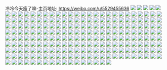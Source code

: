 冷冷今天瘦了嘛-主页地址: https://weibo.com/u/5529455636 
![](https://wx4.sinaimg.cn/mw2000/0062d20kly1h9me4fljeij30wi1lek58.jpg) 
![](https://wx4.sinaimg.cn/mw2000/0062d20kly1h9me4r0lsbj30wi1ldk5u.jpg) 
![](https://wx4.sinaimg.cn/mw2000/0062d20kly1h9me4lrpj0j30wi1lg7gj.jpg) 
![](https://wx4.sinaimg.cn/mw2000/0062d20kly1h9me4h4g4bj30wi1linb6.jpg) 
![](https://wx4.sinaimg.cn/mw2000/0062d20kly1h9me4kcshmj30wi1lbanv.jpg) 
![](https://wx4.sinaimg.cn/mw2000/0062d20kly1h9me4efb1sj30wi1l915e.jpg) 
![](https://wx4.sinaimg.cn/mw2000/0062d20kly1h9me4iwqpjj30wi1linbf.jpg) 
![](https://wx4.sinaimg.cn/mw2000/0062d20kly1h9mea6r59qj30wi1l5k46.jpg) 
![](https://wx4.sinaimg.cn/mw2000/0062d20kly1h9me4ozhgdj30wi1le7hw.jpg) 
![](https://wx4.sinaimg.cn/mw2000/0062d20kly1h9l8q9te1aj30wi1lqduq.jpg) 
![](https://wx4.sinaimg.cn/mw2000/0062d20kly1h9l8qbr1xyj30wi1lzh14.jpg) 
![](https://wx4.sinaimg.cn/mw2000/0062d20kly1h9l8qfej9oj30wi1ych0p.jpg) 
![](https://wx4.sinaimg.cn/mw2000/0062d20kly1h9l8q87gmdj30wi1llaph.jpg) 
![](https://wx4.sinaimg.cn/mw2000/0062d20kly1h9l8qdd9a0j30wi1lqaqh.jpg) 
![](https://wx4.sinaimg.cn/mw2000/0062d20kly1h9l8qhdjgxj30wi1l8dvs.jpg) 
![](https://wx4.sinaimg.cn/mw2000/0062d20kly1h9l8qj8v2rj30wf1lgqhi.jpg) 
![](https://wx4.sinaimg.cn/mw2000/0062d20kly1h9l8qkse1ej30wi1la7ix.jpg) 
![](https://wx4.sinaimg.cn/mw2000/0062d20kly1h9l8qm5w38j30wi1ljap3.jpg) 
![](https://wx4.sinaimg.cn/mw2000/0062d20kly1h9jnosjnm9j30rs1f4qlg.jpg) 
![](https://wx4.sinaimg.cn/mw2000/0062d20kly1h9jnorajlyj31r92dshdu.jpg) 
![](https://wx4.sinaimg.cn/mw2000/0062d20kly1h9jnooxoc3j30rs15owo3.jpg) 
![](https://wx4.sinaimg.cn/mw2000/0062d20kly1h9jnothdscj30rs3331kx.jpg) 
![](https://wx4.sinaimg.cn/mw2000/0062d20kly1h6mb1rgz4fj323w35sqv5.jpg) 
![](https://wx4.sinaimg.cn/mw2000/0062d20kly1h6mb1qbxcmj323w35s4qq.jpg) 
![](https://wx4.sinaimg.cn/mw2000/0062d20kly1h6mb22i2qkj323w35shdt.jpg) 
![](https://wx4.sinaimg.cn/mw2000/0062d20kly1h6mb28jfn7j333z2bz1kx.jpg) 
![](https://wx4.sinaimg.cn/mw2000/0062d20kly1h6mb2be4oij32dd35shdu.jpg) 
![](https://wx4.sinaimg.cn/mw2000/0062d20kly1h6mb2dxlphj323w35sb29.jpg) 
![](https://wx4.sinaimg.cn/mw2000/0062d20kly1h6mb1yat2qj32dc35sx6q.jpg) 
![](https://wx4.sinaimg.cn/mw2000/0062d20kly1h6mb1uerb9j323w35su0x.jpg) 
![](https://wx4.sinaimg.cn/mw2000/0062d20kly1h6mb216d20j323w35s1ky.jpg) 
![](https://wx4.sinaimg.cn/mw2000/0062d20kly1h6jwv6m720j31sc2dsgxz.jpg) 
![](https://wx4.sinaimg.cn/mw2000/0062d20kly1h6jwvhlhmzj31sc2dswrn.jpg) 
![](https://wx4.sinaimg.cn/mw2000/0062d20kly1h6jwvq1lnwj31sc2ds7wj.jpg) 
![](https://wx4.sinaimg.cn/mw2000/0062d20kly1h6ij6rkpv2j32c02c0hdt.jpg) 
![](https://wx4.sinaimg.cn/mw2000/0062d20kly1h5zq24qx79j30rs2zlb29.jpg) 
![](https://wx4.sinaimg.cn/mw2000/0062d20kly1h5zq20kubuj30rs3zgu0x.jpg) 
![](https://wx4.sinaimg.cn/mw2000/0062d20kly1h5zq2auy2oj30rs3zgqv5.jpg) 
![](https://wx4.sinaimg.cn/mw2000/0062d20kly1h5zq1r3a27j30rs1zq48g.jpg) 
![](https://wx4.sinaimg.cn/mw2000/0062d20kly1h5zq1mr13sj30rs20w4oy.jpg) 
![](https://wx4.sinaimg.cn/mw2000/0062d20kly1h5zq1tvkx5j30rs1zq1ii.jpg) 
![](https://wx4.sinaimg.cn/mw2000/0062d20kly1h5zq2ky634j30rs44qkc7.jpg) 
![](https://wx4.sinaimg.cn/mw2000/0062d20kly1h5zq2dtpwzj30rs224aeh.jpg) 
![](https://wx4.sinaimg.cn/mw2000/0062d20kly1h5zq2sbsvjj30rs463x6p.jpg) 
![](https://wx4.sinaimg.cn/mw2000/0062d20kly1h4z6ezy2h6j32c02c0kjm.jpg) 
![](https://wx4.sinaimg.cn/mw2000/0062d20kly1h4z6ex9ym6j32c02c0b2a.jpg) 
![](https://wx4.sinaimg.cn/mw2000/0062d20kly1h4z6f2nd4lj32c02c0u0y.jpg) 
![](https://wx4.sinaimg.cn/mw2000/0062d20kly1h2i6zuvdpgj32c02c0hdw.jpg) 
![](https://wx4.sinaimg.cn/mw2000/0062d20kly1h2i70295ojj32c02c0kjo.jpg) 
![](https://wx4.sinaimg.cn/mw2000/0062d20kly1h2i704wvcdj32c02c0kjo.jpg) 
![](https://wx4.sinaimg.cn/mw2000/0062d20kly1h2i70791n3j32c02c0hdw.jpg) 
![](https://wx4.sinaimg.cn/mw2000/0062d20kly1h2i709fov5j32at2c0b2c.jpg) 
![](https://wx4.sinaimg.cn/mw2000/0062d20kly1h2i70c44tvj32c02c0e84.jpg) 
![](https://wx4.sinaimg.cn/mw2000/0062d20kly1h1osw1wjepj30rs222116.jpg) 
![](https://wx4.sinaimg.cn/mw2000/0062d20kly1h1osw2hctuj30u0140jye.jpg) 
![](https://wx4.sinaimg.cn/mw2000/0062d20kly1h1osw38252j30u01407f6.jpg) 
![](https://wx4.sinaimg.cn/mw2000/0062d20kly1h1osw3ur5hj30u01407fc.jpg) 
![](https://wx4.sinaimg.cn/mw2000/0062d20kly1h12p8irg45j30rs3331kx.jpg) 
![](https://wx4.sinaimg.cn/mw2000/0062d20kly1h12p8oezooj30rs222tq6.jpg) 
![](https://wx4.sinaimg.cn/mw2000/0062d20kly1h12p8a7y9ej30rs2224ex.jpg) 
![](https://wx4.sinaimg.cn/mw2000/0062d20kly1h12p92ehesj32c0340kjl.jpg) 
![](https://wx4.sinaimg.cn/mw2000/0062d20kly1grqaymtja5j31sg2dsx6x.jpg) 
![](https://wx4.sinaimg.cn/mw2000/0062d20kly1grqay1qv1jj31sh2dskju.jpg) 
![](https://wx4.sinaimg.cn/mw2000/0062d20kly1grqaz5nyhoj31sg2ds7wr.jpg) 
![](https://wx4.sinaimg.cn/mw2000/0062d20kly1grqaydwyacj61ni2dl1l602.jpg) 
![](https://wx4.sinaimg.cn/mw2000/0062d20kly1grqayw6mvjj31sg2cvqve.jpg) 
![](https://wx4.sinaimg.cn/mw2000/0062d20kly1grqazg2wzlj31sg2dsnpl.jpg) 
![](https://wx4.sinaimg.cn/mw2000/0062d20kly1grqaxpuqhyj31sg2ds4qz.jpg) 
![](https://wx4.sinaimg.cn/mw2000/0062d20kly1grqazvddg2j31sg2dsqve.jpg) 
![](https://wx4.sinaimg.cn/mw2000/0062d20kly1grqb0a441zj31sg2ds4qy.jpg) 
![](https://wx4.sinaimg.cn/mw2000/0062d20kly1gq9yxciys3j30u013x7dp.jpg) 
![](https://wx4.sinaimg.cn/mw2000/0062d20kly1gq9yxbst29j30u013yn7b.jpg) 
![](https://wx4.sinaimg.cn/mw2000/0062d20kly1giw65wubdqj31sf2drhdv.jpg) 
![](https://wx4.sinaimg.cn/mw2000/0062d20kly1gh3t7bmvl7j31f51kwb29.jpg) 
![](https://wx4.sinaimg.cn/mw2000/0062d20kly1gh3t7d62wwj311x1kw1kx.jpg) 
![](https://wx4.sinaimg.cn/mw2000/0062d20kly1gh3t78biitj31hu1kwe81.jpg) 
![](https://wx4.sinaimg.cn/mw2000/0062d20kly1gh3t7duikaj31bd1kw7wh.jpg) 
![](https://wx4.sinaimg.cn/mw2000/0062d20kly1gh3t7efiyxj31h91kw7wh.jpg) 
![](https://wx4.sinaimg.cn/mw2000/0062d20kly1gh3t7ciy98j31et1kwb29.jpg) 
![](https://wx4.sinaimg.cn/mw2000/0062d20kly1gh3t7964sej31hp1kwe81.jpg) 
![](https://wx4.sinaimg.cn/mw2000/0062d20kly1gh3t8lmthsj31f31kwb29.jpg) 
![](https://wx4.sinaimg.cn/mw2000/0062d20kly1gh3t79uyodj31gx1kwb29.jpg) 
![](https://wx4.sinaimg.cn/mw2000/0062d20kly1gf2sglh6tij31sg1sgkjl.jpg) 
![](https://wx4.sinaimg.cn/mw2000/0062d20kly1gf2sgxwqqdj31sg1sghdt.jpg) 
![](https://wx4.sinaimg.cn/mw2000/0062d20kly1gf2sh52ekgj31c92dsqv5.jpg) 
![](https://wx4.sinaimg.cn/mw2000/0062d20kly1gerjkv6y00j31kc2301kx.jpg) 
![](https://wx4.sinaimg.cn/mw2000/0062d20kly1gerjku90onj31kc2301kx.jpg) 
![](https://wx4.sinaimg.cn/mw2000/0062d20kly1gerjkwnephj31kc2301kx.jpg) 
![](https://wx4.sinaimg.cn/mw2000/0062d20kly1gerjkxu5ujj31kc2304qp.jpg) 
![](https://wx4.sinaimg.cn/mw2000/0062d20kly1gerjkyxlmyj31kc2301kx.jpg) 
![](https://wx4.sinaimg.cn/mw2000/0062d20kly1gerjkzy39mj31kc2301kx.jpg) 
![](https://wx4.sinaimg.cn/mw2000/0062d20kly1gerjl18l2zj31kc2301kx.jpg) 
![](https://wx4.sinaimg.cn/mw2000/0062d20kly1gerjl2gyvuj31kc2301kx.jpg) 
![](https://wx4.sinaimg.cn/mw2000/0062d20kly1gerjl3olwij31kc2301kx.jpg) 
![](https://wx4.sinaimg.cn/mw2000/0062d20kly1geq6v6ha49j32c02c0e82.jpg) 
![](https://wx4.sinaimg.cn/mw2000/0062d20kly1geq6v1n4pjj31o01o0hdt.jpg) 
![](https://wx4.sinaimg.cn/mw2000/0062d20kly1geq6vg3qccj32c02c07wi.jpg) 
![](https://wx4.sinaimg.cn/mw2000/0062d20kly1geq6vcu3m6j32bb2bb1ky.jpg) 
![](https://wx4.sinaimg.cn/mw2000/0062d20kly1gej5g7fbw2j30rs1jkk0d.jpg) 
![](https://wx4.sinaimg.cn/mw2000/0062d20kly1gej5g9egkyj30rs3gx1e1.jpg) 
![](https://wx4.sinaimg.cn/mw2000/0062d20kly1gehbdafiebj30u013yn41.jpg) 
![](https://wx4.sinaimg.cn/mw2000/0062d20kly1gefjrgbq3jj30ma10btex.jpg) 
![](https://wx4.sinaimg.cn/mw2000/0062d20kly1ge1tt3455xj31sg2dsx6s.jpg) 
![](https://wx4.sinaimg.cn/mw2000/0062d20kly1ge1tntbnjwj31s12dqb29.jpg) 
![](https://wx4.sinaimg.cn/mw2000/0062d20kly1ge1tsbnq6tj31sg2ds7wl.jpg) 
![](https://wx4.sinaimg.cn/mw2000/0062d20kly1ge1twuuejnj31sg2ds7wl.jpg) 
![](https://wx4.sinaimg.cn/mw2000/0062d20kly1ge1tz65kfkj31s22da4qt.jpg) 
![](https://wx4.sinaimg.cn/mw2000/0062d20kly1ge1tzkozcjj31qn2cy7wh.jpg) 
![](https://wx4.sinaimg.cn/mw2000/0062d20kly1gdft4wj3ndj30u013yguu.jpg) 
![](https://wx4.sinaimg.cn/mw2000/0062d20kly1gd6df3gdrbj31sg2dsu11.jpg) 
![](https://wx4.sinaimg.cn/mw2000/0062d20kly1gd6dfcs6y4j31sg2dsx6t.jpg) 
![](https://wx4.sinaimg.cn/mw2000/0062d20kly1gd6dg1ywz3j31sg2ds4qt.jpg) 
![](https://wx4.sinaimg.cn/mw2000/0062d20kly1gd6dg7tfhwj31sg2ds1l1.jpg) 
![](https://wx4.sinaimg.cn/mw2000/0062d20kly1gd0b5fto0aj30u0140gy6.jpg) 
![](https://wx4.sinaimg.cn/mw2000/0062d20kly1gd0b5ght0gj30u0140alz.jpg) 
![](https://wx4.sinaimg.cn/mw2000/0062d20kly1gd0b5h23wxj30u0140k03.jpg) 
![](https://wx4.sinaimg.cn/mw2000/0062d20kly1gd0b5hij73j30u014049s.jpg) 
![](https://wx4.sinaimg.cn/mw2000/0062d20kly1gcyob9yhv2j32c03401kz.jpg) 
![](https://wx4.sinaimg.cn/mw2000/0062d20kly1gcyoad7lkxj33402c07wj.jpg) 
![](https://wx4.sinaimg.cn/mw2000/0062d20kly1gcyodkzgc9j32c0340hdu.jpg) 
![](https://wx4.sinaimg.cn/mw2000/0062d20kly1gcylwnwb0tj32c0340u1a.jpg) 
![](https://wx4.sinaimg.cn/mw2000/0062d20kly1gcylxw96a1j32c03401l5.jpg) 
![](https://wx4.sinaimg.cn/mw2000/0062d20kly1gcyly3nm1fj32832yshdu.jpg) 
![](https://wx4.sinaimg.cn/mw2000/0062d20kly1gcylyecssej327v31oe82.jpg) 
![](https://wx4.sinaimg.cn/mw2000/0062d20kly1gcylympsgkj327u306e82.jpg) 
![](https://wx4.sinaimg.cn/mw2000/0062d20kly1gcylzlxdkjj33402c0u18.jpg) 
![](https://wx4.sinaimg.cn/mw2000/0062d20kly1gcym228rz4j32c0340npm.jpg) 
![](https://wx4.sinaimg.cn/mw2000/0062d20kly1gcym2dkh6fj32a8340x70.jpg) 
![](https://wx4.sinaimg.cn/mw2000/0062d20kly1gcym30qjiuj32c0340npo.jpg) 
![](https://wx4.sinaimg.cn/mw2000/0062d20kly1gcyle8435aj32c0340u17.jpg) 
![](https://wx4.sinaimg.cn/mw2000/0062d20kly1gcyleg1hyrj32c0340b2k.jpg) 
![](https://wx4.sinaimg.cn/mw2000/0062d20kly1gcyleodmiwj32c03407wt.jpg) 
![](https://wx4.sinaimg.cn/mw2000/0062d20kly1gcyldxywvyj32c03404r2.jpg) 
![](https://wx4.sinaimg.cn/mw2000/0062d20kly1gcylf3bnopj32c0340x71.jpg) 
![](https://wx4.sinaimg.cn/mw2000/0062d20kly1gcylf60ppoj30u0140u0x.jpg) 
![](https://wx4.sinaimg.cn/mw2000/0062d20kly1gcylfc0asnj32c03401l9.jpg) 
![](https://wx4.sinaimg.cn/mw2000/0062d20kly1gcylfioy10j32c0340kjx.jpg) 
![](https://wx4.sinaimg.cn/mw2000/0062d20kly1gcylfxx03sj32c0340kjx.jpg) 
![](https://wx4.sinaimg.cn/mw2000/0062d20kly1gcv2ueobqsj31o02801kz.jpg) 
![](https://wx4.sinaimg.cn/mw2000/0062d20kly1gcobfg0r1vj31h121uqrh.jpg) 
![](https://wx4.sinaimg.cn/mw2000/0062d20kly1gcobfgr05tj31kc2307lu.jpg) 
![](https://wx4.sinaimg.cn/mw2000/0062d20kly1gcobffetkhj31kc230k9v.jpg) 
![](https://wx4.sinaimg.cn/mw2000/0062d20kly1gcobfhcmabj31kc1ysawr.jpg) 
![](https://wx4.sinaimg.cn/mw2000/0062d20kly1gchv5jaoz3j32c02c0npd.jpg) 
![](https://wx4.sinaimg.cn/mw2000/0062d20kly1gchv5lulfsj32c02c0b2d.jpg) 
![](https://wx4.sinaimg.cn/mw2000/0062d20kly1gchv5gz3jpj32c02c0qv8.jpg) 
![](https://wx4.sinaimg.cn/mw2000/0062d20kly1gcdte6atugj31k8230h2m.jpg) 
![](https://wx4.sinaimg.cn/mw2000/0062d20kly1gcdte5b4ivj31k8230au0.jpg) 
![](https://wx4.sinaimg.cn/mw2000/0062d20kly1gcdtd161acj32c02c0npd.jpg) 
![](https://wx4.sinaimg.cn/mw2000/0062d20kly1gcdtd0arscj32c02c0x6p.jpg) 
![](https://wx4.sinaimg.cn/mw2000/0062d20kly1gcdtd2jn15j32c02c01ky.jpg) 
![](https://wx4.sinaimg.cn/mw2000/0062d20kly1gcdtbqpqzhj32c02837wj.jpg) 
![](https://wx4.sinaimg.cn/mw2000/0062d20kly1g9n1t926naj30u013ytkz.jpg) 
![](https://wx4.sinaimg.cn/mw2000/0062d20kly1g9n1w0t19qj30ty13wtkz.jpg) 
![](https://wx4.sinaimg.cn/mw2000/0062d20kly1g9jztuq0amj31o01so4qp.jpg) 
![](https://wx4.sinaimg.cn/mw2000/0062d20kly1g8z18z0fm3j31c92dr7wl.jpg) 
![](https://wx4.sinaimg.cn/mw2000/0062d20kly1g7nt4umrmbj31kc2304ko.jpg) 
![](https://wx4.sinaimg.cn/mw2000/0062d20kly1g7nt5fjk97j31kc230ttn.jpg) 
![](https://wx4.sinaimg.cn/mw2000/0062d20kly1g7hzkj86nsj30u013yaky.jpg) 
![](https://wx4.sinaimg.cn/mw2000/0062d20kly1g6yd3c2k1qj32c0340b2a.jpg) 
![](https://wx4.sinaimg.cn/mw2000/0062d20kly1g6yd3eg37wj32c03404qq.jpg) 
![](https://wx4.sinaimg.cn/mw2000/0062d20kly1g6yd3fzg56j32c0340b2a.jpg) 
![](https://wx4.sinaimg.cn/mw2000/0062d20kly1g5r6w5od7sj31400u0n2j.jpg) 
![](https://wx4.sinaimg.cn/mw2000/0062d20kly1g59psm24whj31120kunpd.jpg) 
![](https://wx4.sinaimg.cn/mw2000/0062d20kly1g59pskyn2dj31120kux6p.jpg) 
![](https://wx4.sinaimg.cn/mw2000/0062d20kly1g34t07nc1qj32c0340e8e.jpg) 
![](https://wx4.sinaimg.cn/mw2000/0062d20kly1g34t0nxuvjj32c0340npp.jpg) 
![](https://wx4.sinaimg.cn/mw2000/0062d20kly1g34szu4uokj32c0340kjm.jpg) 
![](https://wx4.sinaimg.cn/mw2000/0062d20kly1g34t19ocjpj30jy0lndk2.jpg) 
![](https://wx4.sinaimg.cn/mw2000/0062d20kly1g34t193t2fj32c03401kx.jpg) 
![](https://wx4.sinaimg.cn/mw2000/0062d20kly1g2tz8s0olqj31120kuhdu.jpg) 
![](https://wx4.sinaimg.cn/mw2000/0062d20kly1g2tz8uvo0zj31120kukjm.jpg) 
![](https://wx4.sinaimg.cn/mw2000/0062d20kly1g2tz8oy42lj31120kuhdu.jpg) 
![](https://wx4.sinaimg.cn/mw2000/0062d20kly1g2jsrzkt5yj30u014045s.jpg) 
![](https://wx4.sinaimg.cn/mw2000/0062d20kly1g27qu4fvswj30u00u0gt2.jpg) 
![](https://wx4.sinaimg.cn/mw2000/0062d20kly1g27qu4ycaqj30u00u010c.jpg) 
![](https://wx4.sinaimg.cn/mw2000/0062d20kly1g27qu3tahtj30u00u0100.jpg) 
![](https://wx4.sinaimg.cn/mw2000/0062d20kly1g27qu5i9dcj30u00u0467.jpg) 
![](https://wx4.sinaimg.cn/mw2000/0062d20kly1g213psq64jj30u0140gtp.jpg) 
![](https://wx4.sinaimg.cn/mw2000/0062d20kly1g213pt2pqmj30u0140gv5.jpg) 
![](https://wx4.sinaimg.cn/mw2000/0062d20kly1g213sluakqj30u0140jzg.jpg) 
![](https://wx4.sinaimg.cn/mw2000/0062d20kly1g213pshn1aj30u0140dni.jpg) 
![](https://wx4.sinaimg.cn/mw2000/0062d20kly1g213ptog2fj30u014012p.jpg) 
![](https://wx4.sinaimg.cn/mw2000/0062d20kly1g213ptxo5oj30u0140tiq.jpg) 
![](https://wx4.sinaimg.cn/mw2000/0062d20kly1g213ky36cbj30u0140ds7.jpg) 
![](https://wx4.sinaimg.cn/mw2000/0062d20kly1g213lzfjmnj30u014049c.jpg) 
![](https://wx4.sinaimg.cn/mw2000/0062d20kly1g213m04ki5j30u0140492.jpg) 
![](https://wx4.sinaimg.cn/mw2000/0062d20kly1g213lyoedaj30u0140qdb.jpg) 
![](https://wx4.sinaimg.cn/mw2000/0062d20kly1g1m52ftcw8j30u01hc15u.jpg) 
![](https://wx4.sinaimg.cn/mw2000/0062d20kly1g0r92hcl95j30u01hcnd6.jpg) 
![](https://wx4.sinaimg.cn/mw2000/0062d20kly1g0r92jivorj30u01hc7do.jpg) 
![](https://wx4.sinaimg.cn/mw2000/0062d20kly1g0r92ltg1ej30u0138ahb.jpg) 
![](https://wx4.sinaimg.cn/mw2000/0062d20kly1g0r92np4bbj30u0140106.jpg) 
![](https://wx4.sinaimg.cn/mw2000/0062d20kly1g0r92fwkssj31400u0tix.jpg) 
![](https://wx4.sinaimg.cn/mw2000/0062d20kly1g0r92q87qmj31400u0k30.jpg) 
![](https://wx4.sinaimg.cn/mw2000/0062d20kly1g0r92swm17j31pe0u0arn.jpg) 
![](https://wx4.sinaimg.cn/mw2000/0062d20kly1g0n9ymk0wpj30u01hcnd6.jpg) 
![](https://wx4.sinaimg.cn/mw2000/0062d20kly1g0dbupjfelj31400u0qez.jpg) 
![](https://wx4.sinaimg.cn/mw2000/0062d20kly1g0dbuqfs6ej31400u048b.jpg) 
![](https://wx4.sinaimg.cn/mw2000/0062d20kly1g0dbunlesaj30u01hcn40.jpg) 
![](https://wx4.sinaimg.cn/mw2000/0062d20kly1fztnl7t6ygj30u0140agl.jpg) 
![](https://wx4.sinaimg.cn/mw2000/0062d20kly1fztnl8cp1bj30u014046k.jpg) 
![](https://wx4.sinaimg.cn/mw2000/0062d20kly1fztnl7iei3j30u016t157.jpg) 
![](https://wx4.sinaimg.cn/mw2000/0062d20kly1fztnl8oyukj30u01hcwt9.jpg) 
![](https://wx4.sinaimg.cn/mw2000/0062d20kly1fzomsnie0oj30u013yafu.jpg) 
![](https://wx4.sinaimg.cn/mw2000/0062d20kly1fzomsoq8mrj30u013xdny.jpg) 
![](https://wx4.sinaimg.cn/mw2000/0062d20kly1fzomsp79mej30u013xqal.jpg) 
![](https://wx4.sinaimg.cn/mw2000/0062d20kly1ftdaqtrhx2j315n1jktr6.jpg) 
![](https://wx4.sinaimg.cn/mw2000/0062d20kly1ftdaqvnb0ej33402c01l0.jpg) 
![](https://wx4.sinaimg.cn/mw2000/0062d20kly1ft7ipdopy7j30zk0qogup.jpg) 
![](https://wx4.sinaimg.cn/mw2000/0062d20kly1ft7ipg6mfaj30zk0qotf7.jpg) 
![](https://wx4.sinaimg.cn/mw2000/0062d20kly1ft7ipomulwj30qo0zk47w.jpg) 
![](https://wx4.sinaimg.cn/mw2000/0062d20kly1ft7ips4832j30qo0zkqcm.jpg) 
![](https://wx4.sinaimg.cn/mw2000/0062d20kly1ft3t43gzu5j30qo0zkgrc.jpg) 
![](https://wx4.sinaimg.cn/mw2000/0062d20kly1fsxr5ea0ejj30qo0zkn15.jpg) 
![](https://wx4.sinaimg.cn/mw2000/0062d20kly1fsxr5gaqjgj30qo0zk0wz.jpg) 
![](https://wx4.sinaimg.cn/mw2000/0062d20kly1fsiogyu3t4j30zk0qodny.jpg) 
![](https://wx4.sinaimg.cn/mw2000/0062d20kly1fsioh031l1j30qo0zkdlu.jpg) 
![](https://wx4.sinaimg.cn/mw2000/0062d20kly1fsioh20b2bj30zk0qon6m.jpg) 
![](https://wx4.sinaimg.cn/mw2000/0062d20kly1fs9vklj62pj30qo0zy11j.jpg) 
![](https://wx4.sinaimg.cn/mw2000/0062d20kly1frebxuxeimj30qo0wbtba.jpg) 
![](https://wx4.sinaimg.cn/mw2000/0062d20kly1frebopn02ej30qo0qowfm.jpg) 
